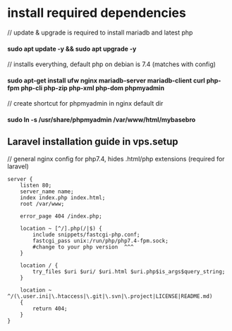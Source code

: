 <h1> install required dependencies </h1> 
<p>// update & upgrade is required to install mariadb and latest php </p>
<h4>sudo apt update -y && sudo apt upgrade -y </h4>
<p>// installs everything, default php on debian is 7.4 (matches with config)</p>
<h4>sudo apt-get install ufw nginx mariadb-server mariadb-client curl php-fpm php-cli php-zip php-xml php-dom phpmyadmin</h4>

<p>// create shortcut for phpmyadmin in nginx default dir </p>
<h4>sudo ln -s /usr/share/phpmyadmin /var/www/html/mybasebro </h4>

<h2> Laravel installation guide in vps.setup </h2>

// general nginx config for php7.4, hides .html/php extensions (required for laravel)
``` nginx
server {
    listen 80;
    server_name name;
    index index.php index.html;
    root /var/www;
    
    error_page 404 /index.php;

    location ~ [^/].php(/|$) {
        include snippets/fastcgi-php.conf;
        fastcgi_pass unix:/run/php/php7.4-fpm.sock;
        #change to your php version  ^^^ 
    }

    location / {
        try_files $uri $uri/ $uri.html $uri.php$is_args$query_string;
    }

    location ~ ^/(\.user.ini|\.htaccess|\.git|\.svn|\.project|LICENSE|README.md)
    {
        return 404;
    }
}
```
